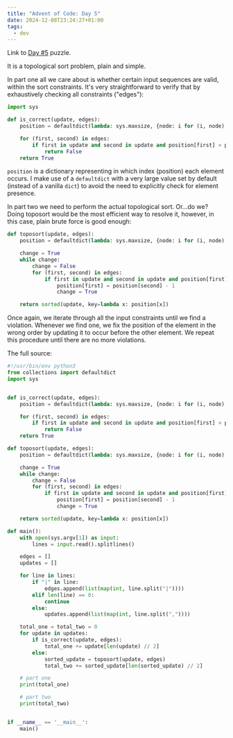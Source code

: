 ```yaml
---
title: "Advent of Code: Day 5"
date: 2024-12-08T23:24:27+01:00
tags:
  - dev
---
```


Link to [Day #5](https://adventofcode.com/2024/day/5) puzzle.


It is a topological sort problem, plain and simple.

In part one all we care about is whether certain input sequences are valid,
within the sort constraints. It's very straightforward to verify that by
exhaustively checking all constraints ("edges"):

```python
import sys

def is_correct(update, edges):
    position = defaultdict(lambda: sys.maxsize, {node: i for (i, node) in enumerate(update)})

    for (first, second) in edges:
        if first in update and second in update and position[first] > position[second]:
            return False
    return True
```

`position` is a dictionary representing in which index (position) each element
occurs. I make use of a `defaultdict` with a very large value set by default
(instead of a vanilla `dict`) to avoid the need to explicitly check for element
presence.

In part two we need to perform the actual topological sort. Or...do we? Doing
toposort would be the most efficient way to resolve it, however, in this case,
plain brute force is good enough:

```python
def toposort(update, edges):
    position = defaultdict(lambda: sys.maxsize, {node: i for (i, node) in enumerate(update)})

    change = True
    while change:
        change = False
        for (first, second) in edges:
            if first in update and second in update and position[first] >= position[second]:
                position[first] = position[second] - 1
                change = True

    return sorted(update, key=lambda x: position[x])
```

Once again, we iterate through all the input constraints until we find a
violation. Whenever we find one, we fix the position of the element in the wrong
order by updating it to occur before the other element. We repeat this procedure
until there are no more violations.

The full source:

```python
#!/usr/bin/env python3
from collections import defaultdict
import sys


def is_correct(update, edges):
    position = defaultdict(lambda: sys.maxsize, {node: i for (i, node) in enumerate(update)})

    for (first, second) in edges:
        if first in update and second in update and position[first] > position[second]:
            return False
    return True

def toposort(update, edges):
    position = defaultdict(lambda: sys.maxsize, {node: i for (i, node) in enumerate(update)})

    change = True
    while change:
        change = False
        for (first, second) in edges:
            if first in update and second in update and position[first] >= position[second]:
                position[first] = position[second] - 1
                change = True

    return sorted(update, key=lambda x: position[x])

def main():
    with open(sys.argv[1]) as input:
        lines = input.read().splitlines()

    edges = []
    updates = []

    for line in lines:
        if "|" in line:
            edges.append(list(map(int, line.split("|"))))
        elif len(line) == 0:
            continue
        else:
            updates.append(list(map(int, line.split(","))))

    total_one = total_two = 0
    for update in updates:
        if is_correct(update, edges):
            total_one += update[len(update) // 2]
        else:
            sorted_update = toposort(update, edges)
            total_two += sorted_update[len(sorted_update) // 2]

    # part one
    print(total_one)

    # part two
    print(total_two)


if __name__ == '__main__':
    main()
```

